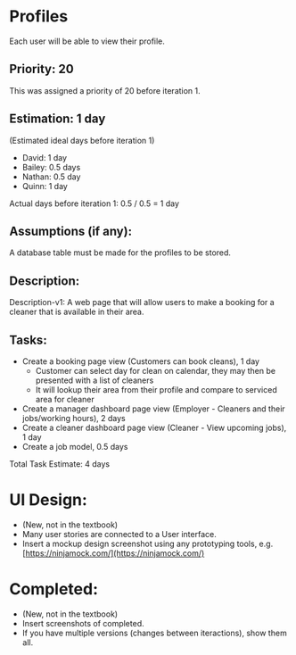 # Profiles
Each user will be able to view their profile.

## Priority: 20
This was assigned a priority of 20 before iteration 1.

## Estimation: 1 day
(Estimated ideal days before iteration 1)
* David: 1 day
* Bailey: 0.5 days
* Nathan: 0.5 day
* Quinn: 1 day

Actual days before iteration 1: 0.5 / 0.5 = 1 day

## Assumptions (if any):
A database table must be made for the profiles to be stored.

## Description:
Description-v1: A web page that will allow users to make a booking for a cleaner that is available in their area.

## Tasks:
* Create a booking page view (Customers can book cleans), 1 day
    - Customer can select day for clean on calendar, they may then be presented with a list of cleaners
    - It will lookup their area from their profile and compare to serviced area for cleaner
* Create a manager dashboard page view (Employer - Cleaners and their jobs/working hours), 2 days
* Create a cleaner dashboard page view (Cleaner - View upcoming jobs), 1 day
* Create a job model, 0.5 days

Total Task Estimate: 4 days

# UI Design:
* (New, not in the textbook) 
* Many user stories are connected to a User interface.
* Insert a mockup design screenshot using any prototyping tools, e.g. [https://ninjamock.com/](https://ninjamock.com/)

# Completed:
* (New, not in the textbook) 
* Insert screenshots of completed. 
* If you have multiple versions (changes between iteractions), show them all.

